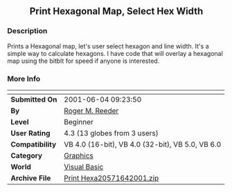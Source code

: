 ﻿<div align="center">

## Print Hexagonal  Map, Select Hex Width


</div>

### Description

Prints a Hexagonal map, let's user select hexagon and line width. It's a simple way to calculate hexagons. I have code that will overlay a hexagonal map using the bitblt for speed if anyone is interested.
 
### More Info
 


<span>             |<span>
---                |---
**Submitted On**   |2001-06-04 09:23:50
**By**             |[Roger M\. Reeder](https://github.com/Planet-Source-Code/PSCIndex/blob/master/ByAuthor/roger-m-reeder.md)
**Level**          |Beginner
**User Rating**    |4.3 (13 globes from 3 users)
**Compatibility**  |VB 4\.0 \(16\-bit\), VB 4\.0 \(32\-bit\), VB 5\.0, VB 6\.0
**Category**       |[Graphics](https://github.com/Planet-Source-Code/PSCIndex/blob/master/ByCategory/graphics__1-46.md)
**World**          |[Visual Basic](https://github.com/Planet-Source-Code/PSCIndex/blob/master/ByWorld/visual-basic.md)
**Archive File**   |[Print Hexa20571642001\.zip](https://github.com/Planet-Source-Code/roger-m-reeder-print-hexagonal-map-select-hex-width__1-23768/archive/master.zip)









